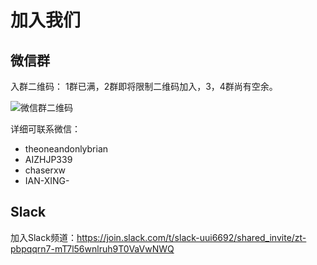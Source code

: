 # 加入我们

## 微信群

入群二维码：
1群已满，2群即将限制二维码加入，3，4群尚有空余。

![微信群二维码]({{site.baseurl}}/assets/images/wechat-group.jpeg)

详细可联系微信：

- theoneandonlybrian
- AIZHJP339
- chaserxw
- IAN-XING-


## Slack

加入Slack频道：<a href="https://join.slack.com/t/slack-uui6692/shared_invite/zt-pbpqqrn7-mT7l56wnlruh9T0VaVwNWQ">https://join.slack.com/t/slack-uui6692/shared_invite/zt-pbpqqrn7-mT7l56wnlruh9T0VaVwNWQ
</a>